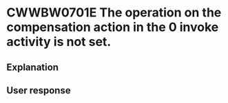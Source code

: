# CWWBW0701E The operation on the compensation action in the 0 invoke activity is not set.

## Explanation

## User response